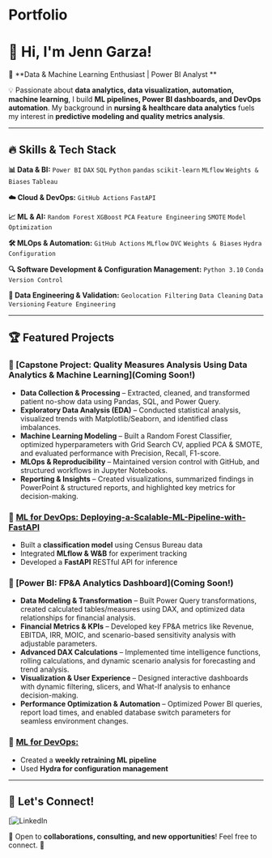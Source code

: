 # Portfolio
# 👋 Hi, I'm Jenn Garza!

🚀 **Data & Machine Learning Enthusiast | Power BI Analyst **

💡 Passionate about **data analytics, data visualization, automation, machine learning**, I build **ML pipelines, Power BI dashboards, and DevOps automation**. My background in **nursing & healthcare data analytics** fuels my interest in **predictive modeling and quality metrics analysis**.

---

## 🔥 **Skills & Tech Stack**

**📊 Data & BI:** `Power BI` `DAX` `SQL` `Python` `pandas` `scikit-learn` `MLflow` `Weights & Biases` `Tableau`

**☁️ Cloud & DevOps:** `GitHub Actions` `FastAPI`

**📈 ML & AI:** `Random Forest` `XGBoost` `PCA` `Feature Engineering` `SMOTE` `Model Optimization`

**🛠️ MLOps & Automation:** `GitHub Actions` `MLflow` `DVC` `Weights & Biases` `Hydra Configuration`

**🔍 Software Development & Configuration Management:** `Python 3.10` `Conda` `Version Control`

**📂 Data Engineering & Validation:** `Geolocation Filtering` `Data Cleaning` `Data Versioning` `Feature Engineering`

---

## 🏆 **Featured Projects**

### 🔹 [Capstone Project: Quality Measures Analysis Using Data Analytics & Machine Learning](Coming Soon!)
- **Data Collection & Processing** – Extracted, cleaned, and transformed patient no-show data using Pandas, SQL, and Power Query.
- **Exploratory Data Analysis (EDA)** – Conducted statistical analysis, visualized trends with Matplotlib/Seaborn, and identified class imbalances.
- **Machine Learning Modeling** – Built a Random Forest Classifier, optimized hyperparameters with Grid Search CV, applied PCA & SMOTE, and evaluated performance with Precision, Recall, F1-score.
- **MLOps & Reproducibility** – Maintained version control with GitHub, and structured workflows in Jupyter Notebooks.
- **Reporting & Insights** – Created visualizations, summarized findings in PowerPoint & structured reports, and highlighted key metrics for decision-making.

### 🔹 [ML for DevOps: Deploying-a-Scalable-ML-Pipeline-with-FastAPI](https://github.com/garzanc24/Deploying-a-Scalable-ML-Pipeline-with-FastAPI)
- Built a **classification model** using Census Bureau data
- Integrated **MLflow & W&B** for experiment tracking
- Developed a **FastAPI** RESTful API for inference

### 🔹 [Power BI: FP&A Analytics Dashboard](Coming Soon!)
- **Data Modeling & Transformation** – Built Power Query transformations, created calculated tables/measures using DAX, and optimized data relationships for financial analysis.
- **Financial Metrics & KPIs** – Developed key FP&A metrics like Revenue, EBITDA, IRR, MOIC, and scenario-based sensitivity analysis with adjustable parameters.
- **Advanced DAX Calculations** – Implemented time intelligence functions, rolling calculations, and dynamic scenario analysis for forecasting and trend analysis.
- **Visualization & User Experience** – Designed interactive dashboards with dynamic filtering, slicers, and What-If analysis to enhance decision-making.
- **Performance Optimization & Automation** – Optimized Power BI queries, report load times, and enabled database switch parameters for seamless environment changes.

### 🔹 [ML for DevOps: ](https://github.com/garzanc24/Project-Build-an-ML-Pipeline-Starter)
- Created a **weekly retraining ML pipeline**
- Used **Hydra for configuration management**

---

## 🚀 **Let's Connect!**

[![LinkedIn](https://www.linkedin.com/in/jennifer-g-239954191/)


💬 Open to **collaborations, consulting, and new opportunities**! Feel free to connect. 🚀
